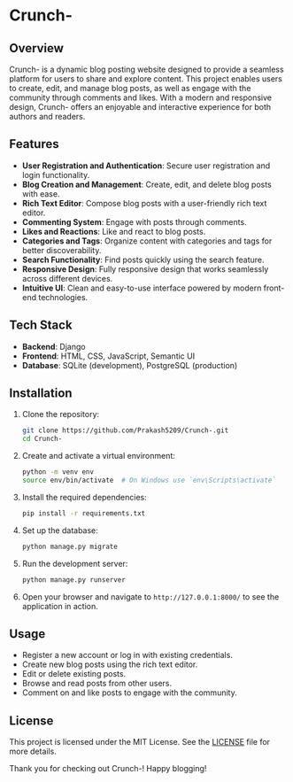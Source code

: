 # Crunch-

## Overview

Crunch- is a dynamic blog posting website designed to provide a seamless platform for users to share and explore content. This project enables users to create, edit, and manage blog posts, as well as engage with the community through comments and likes. With a modern and responsive design, Crunch- offers an enjoyable and interactive experience for both authors and readers.

## Features

- **User Registration and Authentication**: Secure user registration and login functionality.
- **Blog Creation and Management**: Create, edit, and delete blog posts with ease.
- **Rich Text Editor**: Compose blog posts with a user-friendly rich text editor.
- **Commenting System**: Engage with posts through comments.
- **Likes and Reactions**: Like and react to blog posts.
- **Categories and Tags**: Organize content with categories and tags for better discoverability.
- **Search Functionality**: Find posts quickly using the search feature.
- **Responsive Design**: Fully responsive design that works seamlessly across different devices.
- **Intuitive UI**: Clean and easy-to-use interface powered by modern front-end technologies.

## Tech Stack

- **Backend**: Django
- **Frontend**: HTML, CSS, JavaScript, Semantic UI
- **Database**: SQLite (development), PostgreSQL (production)

## Installation

1. Clone the repository:
    ```bash
    git clone https://github.com/Prakash5209/Crunch-.git
    cd Crunch-
    ```

2. Create and activate a virtual environment:
    ```bash
    python -m venv env
    source env/bin/activate  # On Windows use `env\Scripts\activate`
    ```

3. Install the required dependencies:
    ```bash
    pip install -r requirements.txt
    ```

4. Set up the database:
    ```bash
    python manage.py migrate
    ```

5. Run the development server:
    ```bash
    python manage.py runserver
    ```

6. Open your browser and navigate to `http://127.0.0.1:8000/` to see the application in action.

## Usage

- Register a new account or log in with existing credentials.
- Create new blog posts using the rich text editor.
- Edit or delete existing posts.
- Browse and read posts from other users.
- Comment on and like posts to engage with the community.

## License

This project is licensed under the MIT License. See the [LICENSE](LICENSE) file for more details.

Thank you for checking out Crunch-! Happy blogging!
